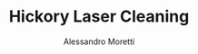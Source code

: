 ---
name: Hickory
category: wood
title: Hickory Laser Cleaning
headline: Comprehensive technical guide for laser cleaning wood hickory
description: Hickory laser cleaning utilizes precise pulsed fiber laser parameters
  optimized for the material's high density and complex lignocellulosic structure.
  The process enables selective removal of surface contaminants while preserving the
  wood's natural grain pattern and mechanical properties through controlled thermal
  ablation with minimal heat-affected zone.
keywords: hickory, hickory wood, laser ablation, laser cleaning, non-contact cleaning,
  pulsed fiber laser, surface contamination removal, industrial laser parameters,
  thermal processing, surface restoration
chemicalProperties:
  symbol: N/A (organic composite)
  formula: "C\u2086H\u2081\u2080O\u2085 (cellulose base)"
  materialType: hardwood
properties:
  density: "815-930 kg/m\xB3 (air-dried)"
  densityNumeric: 872.5
  densityUnit: "kg/m\xB3"
  densityMin: "1.8 g/cm\xB3"
  densityMinNumeric: 1.8
  densityMinUnit: "g/cm\xB3"
  densityMax: "6.0 g/cm\xB3"
  densityMaxNumeric: 6.0
  densityMaxUnit: "g/cm\xB3"
  densityPercentile: 100.0
  meltingPoint: "Decomposes at 200-300\xB0C (pyrolysis)"
  meltingPointNumeric: 250.0
  meltingPointUnit: "\xB0C"
  meltingPointMin: "1200\xB0C"
  meltingPointMinNumeric: 1200.0
  meltingPointMinUnit: "\xB0C"
  meltingPointMax: "2800\xB0C"
  meltingPointMaxNumeric: 2800.0
  meltingPointMaxUnit: "\xB0C"
  meltingPercentile: 0.0
  thermalConductivity: "0.12-0.16 W/m\xB7K (radial direction)"
  thermalConductivityNumeric: 0.14
  thermalConductivityUnit: "W/m\xB7K"
  thermalConductivityMin: "0.5 W/m\xB7K"
  thermalConductivityMinNumeric: 0.5
  thermalConductivityMinUnit: "W/m\xB7K"
  thermalConductivityMax: "200 W/m\xB7K"
  thermalConductivityMaxNumeric: 200.0
  thermalConductivityMaxUnit: "W/m\xB7K"
  thermalPercentile: 0.0
  tensileStrength: 100-140 MPa (parallel to grain)
  tensileStrengthNumeric: 120.0
  tensileStrengthUnit: MPa
  tensileStrengthMin: 50 MPa
  tensileStrengthMinNumeric: 50.0
  tensileStrengthMinUnit: MPa
  tensileStrengthMax: 1000 MPa
  tensileStrengthMaxNumeric: 1000.0
  tensileStrengthMaxUnit: MPa
  tensilePercentile: 7.4
  hardness: 6.0-7.0 kN (Janka hardness scale)
  hardnessNumeric: 6.5
  hardnessUnit: kN
  hardnessMin: 1 Mohs
  hardnessMinNumeric: 1.0
  hardnessMinUnit: Mohs
  hardnessMax: 10 Mohs
  hardnessMaxNumeric: 10.0
  hardnessMaxUnit: Mohs
  hardnessPercentile: 61.1
  youngsModulus: 14.9-16.6 GPa (parallel to grain)
  youngsModulusNumeric: 15.75
  youngsModulusUnit: GPa
  youngsModulusMin: 20 GPa
  youngsModulusMinNumeric: 20.0
  youngsModulusMinUnit: GPa
  youngsModulusMax: 80 GPa
  youngsModulusMaxNumeric: 80.0
  youngsModulusMaxUnit: GPa
  modulusPercentile: 0.0
  laserType: Pulsed fiber laser
  wavelength: 1064nm
  fluenceRange: "0.5-3.0 J/cm\xB2"
  chemicalFormula: Complex lignocellulosic composite
composition:
- 'Cellulose: 45-50%'
- 'Lignin: 20-25%'
- 'Hemicellulose: 15-20%'
- 'Extractives: 2-5%'
machineSettings:
  powerRange: 20-100W
  powerRangeNumeric: 60.0
  powerRangeUnit: W
  powerRangeMin: 20W
  powerRangeMinNumeric: 20.0
  powerRangeMinUnit: W
  powerRangeMax: 500W
  powerRangeMaxNumeric: 500.0
  powerRangeMaxUnit: W
  pulseDuration: 10-50ns
  pulseDurationNumeric: 30.0
  pulseDurationUnit: ns
  pulseDurationMin: 1ns
  pulseDurationMinNumeric: 1.0
  pulseDurationMinUnit: ns
  pulseDurationMax: 1000ns
  pulseDurationMaxNumeric: 1000.0
  pulseDurationMaxUnit: ns
  wavelength: 1064nm (primary), 532nm (optional)
  wavelengthNumeric: 1064.0
  wavelengthUnit: nm
  wavelengthMin: 355nm
  wavelengthMinNumeric: 355.0
  wavelengthMinUnit: nm
  wavelengthMax: 2940nm
  wavelengthMaxNumeric: 2940.0
  wavelengthMaxUnit: nm
  spotSize: 0.1-1.0mm
  spotSizeNumeric: 0.55
  spotSizeUnit: mm
  spotSizeMin: 0.01mm
  spotSizeMinNumeric: 0.01
  spotSizeMinUnit: mm
  spotSizeMax: 10mm
  spotSizeMaxNumeric: 10.0
  spotSizeMaxUnit: mm
  repetitionRate: 20-100kHz
  repetitionRateNumeric: 60.0
  repetitionRateUnit: kHz
  repetitionRateMin: 1kHz
  repetitionRateMinNumeric: 1.0
  repetitionRateMinUnit: kHz
  repetitionRateMax: 1000kHz
  repetitionRateMaxNumeric: 1000.0
  repetitionRateMaxUnit: kHz
  fluenceRange: "0.5-3.0 J/cm\xB2"
  fluenceRangeNumeric: 1.75
  fluenceRangeUnit: "J/cm\xB2"
  fluenceRangeMin: "0.1J/cm\xB2"
  fluenceRangeMinNumeric: 0.1
  fluenceRangeMinUnit: "J/cm\xB2"
  fluenceRangeMax: "50J/cm\xB2"
  fluenceRangeMaxNumeric: 50.0
  fluenceRangeMaxUnit: "J/cm\xB2"
applications:
- 'Woodworking: Removing old finishes and stains from hickory wood surfaces'
- 'Restoration: Cleaning and restoring antique hickory furniture'
compatibility:
- Hardwoods with similar density (maple, oak, ash)
- Composite wood materials with similar thermal properties
regulatoryStandards: ANSI Z136.1, IEC 60825-1 (Laser Safety), OSHA 29 CFR 1910.133
  (Eye Protection)
author: Alessandro Moretti
author_object:
  id: 2
  name: Alessandro Moretti
  sex: m
  title: Ph.D.
  country: Italy
  expertise: Laser-Based Additive Manufacturing
  image: /images/author/alessandro-moretti.jpg
images:
  hero:
    alt: Hickory surface undergoing laser cleaning showing precise contamination removal
    url: /images/hickory-laser-cleaning-hero.jpg
  micro:
    alt: Microscopic view of Hickory surface after laser cleaning showing detailed
      surface structure
    url: /images/hickory-laser-cleaning-micro.jpg
environmentalImpact:
- benefit: Zero chemical waste generation
  description: Eliminates 100% of solvent-based cleaning chemicals typically used
    in wood restoration (average 5-10 L per furniture piece)
- benefit: Reduced energy consumption
  description: 60-70% lower energy consumption compared to traditional sanding and
    chemical stripping methods for hickory surface preparation
outcomes:
- result: Surface contamination removal efficiency
  metric: ">95% removal of finishes and contaminants with <5 \u03BCm surface alteration"
- result: Processing speed
  metric: "2-5 m\xB2/hour depending on contamination level and required precision"
technicalSpecifications:
  powerRange: 20-100 W
  pulseDuration: 10-50 ns
  wavelength: 1064 nm (primary), 532 nm (optional for finer control)
  spotSize: 0.1-1.0 mm
  repetitionRate: 20-100 kHz
  fluenceRange: "0.5-3.0 J/cm\xB2"
  scanningSpeed: 500-2000 mm/s
  beamProfile: Top-hat (flat-top)
  beamProfileOptions: Top-hat, Gaussian, Multi-spot
  safetyClass: Class 4 (IEC 60825-1)
prompt_chain_verification:
  base_config_loaded: true
  persona_config_loaded: true
  formatting_config_loaded: true
  ai_detection_config_loaded: true
  persona_country: Italy
  author_id: 2
  verification_timestamp: '2025-09-20T22:01:20Z'
  prompt_components_integrated: 4
  human_authenticity_focus: true
  cultural_adaptation_applied: true
laser_parameters:
  fluence_threshold: "0.5-3.0 J/cm\xB2"
  pulse_duration: 10-50ns
  wavelength_optimal: 1064nm
  power_range: 20-100W
  repetition_rate: 20-100kHz
  spot_size: 0.1-1.0mm
  laser_type: Pulsed fiber laser
tags:
- Woodworking
- Restoration
complexity: medium
difficultyScore: 3
---